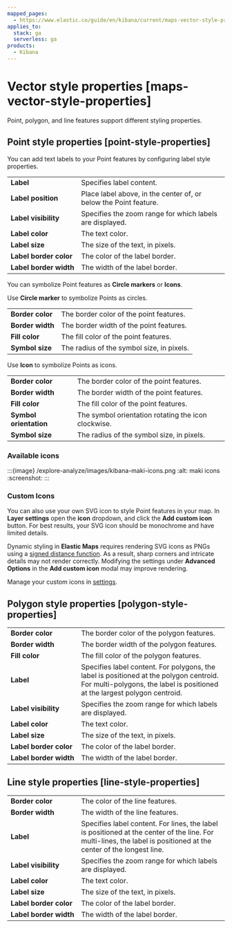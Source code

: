 ```yaml
---
mapped_pages:
  - https://www.elastic.co/guide/en/kibana/current/maps-vector-style-properties.html
applies_to:
  stack: ga
  serverless: ga
products:
  - Kibana
---
```


# Vector style properties [maps-vector-style-properties]

Point, polygon, and line features support different styling properties.


## Point style properties [point-style-properties]

You can add text labels to your Point features by configuring label style properties.

|     |     |
| --- | --- |
| **Label** | Specifies label content. |
| **Label position** | Place label above, in the center of, or below the Point feature. |
| **Label visibility** | Specifies the zoom range for which labels are displayed. |
| **Label color** | The text color. |
| **Label size** | The size of the text, in pixels. |
| **Label border color** | The color of the label border. |
| **Label border width** | The width of the label border. |

You can symbolize Point features as **Circle markers** or **Icons**.

Use **Circle marker** to symbolize Points as circles.

|     |     |
| --- | --- |
| **Border color** | The border color of the point features. |
| **Border width** | The border width of the point features. |
| **Fill color** | The fill color of the point features. |
| **Symbol size** | The radius of the symbol size, in pixels. |

Use **Icon** to symbolize Points as icons.

|     |     |
| --- | --- |
| **Border color** | The border color of the point features. |
| **Border width** | The border width of the point features. |
| **Fill color** | The fill color of the point features. |
| **Symbol orientation** | The symbol orientation rotating the icon clockwise. |
| **Symbol size** | The radius of the symbol size, in pixels. |

### Available icons

:::{image} /explore-analyze/images/kibana-maki-icons.png
:alt: maki icons
:screenshot:
:::

### Custom Icons

You can also use your own SVG icon to style Point features in your map. In **Layer settings** open the **icon** dropdown, and click the **Add custom icon** button. For best results, your SVG icon should be monochrome and have limited details.

Dynamic styling in **Elastic Maps** requires rendering SVG icons as PNGs using a [signed distance function](https://en.wikipedia.org/wiki/Signed_distance_function). As a result, sharp corners and intricate details may not render correctly. Modifying the settings under **Advanced Options** in the **Add custom icon** modal may improve rendering.

Manage your custom icons in [settings](maps-settings.md).


## Polygon style properties [polygon-style-properties]

|     |     |
| --- | --- |
| **Border color** | The border color of the polygon features. |
| **Border width** | The border width of the polygon features. |
| **Fill color** | The fill color of the polygon features. |
| **Label** | Specifies label content. For polygons, the label is positioned at the polygon centroid. For multi-polygons, the label is positioned at the largest polygon centroid. |
| **Label visibility** | Specifies the zoom range for which labels are displayed. |
| **Label color** | The text color. |
| **Label size** | The size of the text, in pixels. |
| **Label border color** | The color of the label border. |
| **Label border width** | The width of the label border. |


## Line style properties [line-style-properties]

|     |     |
| --- | --- |
| **Border color** | The color of the line features. |
| **Border width** | The width of the line features. |
| **Label** | Specifies label content. For lines, the label is positioned at the center of the line. For multi-lines, the label is positioned at the center of the longest line. |
| **Label visibility** | Specifies the zoom range for which labels are displayed. |
| **Label color** | The text color. |
| **Label size** | The size of the text, in pixels. |
| **Label border color** | The color of the label border. |
| **Label border width** | The width of the label border. |
